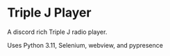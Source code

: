 # Triple J Player

A discord rich Triple J radio player.

Uses Python 3.11, Selenium, webview, and pypresence
